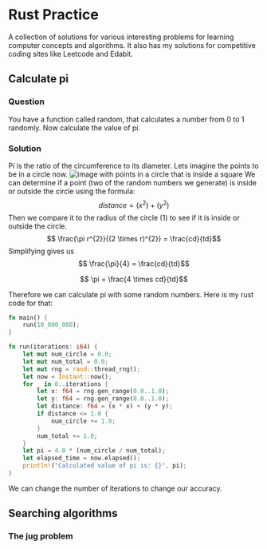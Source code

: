 # Rust Practice

A collection of solutions for various interesting problems for learning computer concepts
and algorithms. It also has my solutions for competitive coding sites like Leetcode and
Edabit.

## Calculate pi

### Question

You have a function called random, that calculates a number from 0 to 1 randomly. Now
calculate the value of pi.

### Solution

Pi is the ratio of the circumference to its diameter. Lets imagine the points to be in
a circle now.
![image with points in a circle that is inside a square](/assets/projects/rust-practice/calculate-pi.png)
We can determine if a point (two of the random numbers we generate) is inside or outside
the circle using the formula: $$distance = (x^{2}) + (y^{2})$$
Then we compare it to the radius of the circle (1) to see if it is inside
or outside the circle.
$$ \frac{\pi r^{2}}{(2 \times r)^{2}} = \frac{cd}{td}$$
Simplifying gives us
$$ \frac{\pi}{4} = \frac{cd}{td}$$

$$ \pi = \frac{4 \times cd}{td}$$

Therefore we can calculate pi with some random numbers. Here is my rust code for that:

```rust
fn main() {
    run(10_000_000);
}

fn run(iterations: i64) {
    let mut num_circle = 0.0;
    let mut num_total = 0.0;
    let mut rng = rand::thread_rng();
    let now = Instant::now();
    for _ in 0..iterations {
        let x: f64 = rng.gen_range(0.0..1.0);
        let y: f64 = rng.gen_range(0.0..1.0);
        let distance: f64 = (x * x) + (y * y);
        if distance <= 1.0 {
            num_circle += 1.0;
        }
        num_total += 1.0;
    }
    let pi = 4.0 * (num_circle / num_total);
    let elapsed_time = now.elapsed();
    println!("Calculated value of pi is: {}", pi);
}

```

We can change the number of iterations to change our accuracy.

## Searching algorithms

### The jug problem
